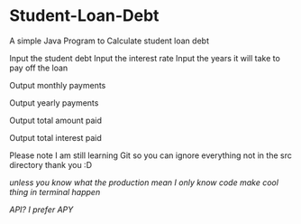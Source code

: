 # Student-Loan-Debt
A simple Java Program to Calculate student loan debt

Input the student debt 
Input the interest rate
Input the years it will take to pay off the loan

Output monthly payments

Output yearly payments

Output total amount paid 

Output total interest paid

Please note I am still learning Git so you can ignore everything not in the src directory thank you :D

*unless you know what the production mean I only know code make cool thing in terminal happen*

*API? I prefer APY* 
